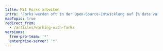 ```yaml
---
title: Mit Forks arbeiten
intro: 'Forks werden oft in der Open-Source-Entwicklung auf {% data variables.product.product_name %} verwendet.'
mapTopic: true
redirect_from:
  - /articles/working-with-forks
versions:
  free-pro-team: '*'
  enterprise-server: '*'
---
```


